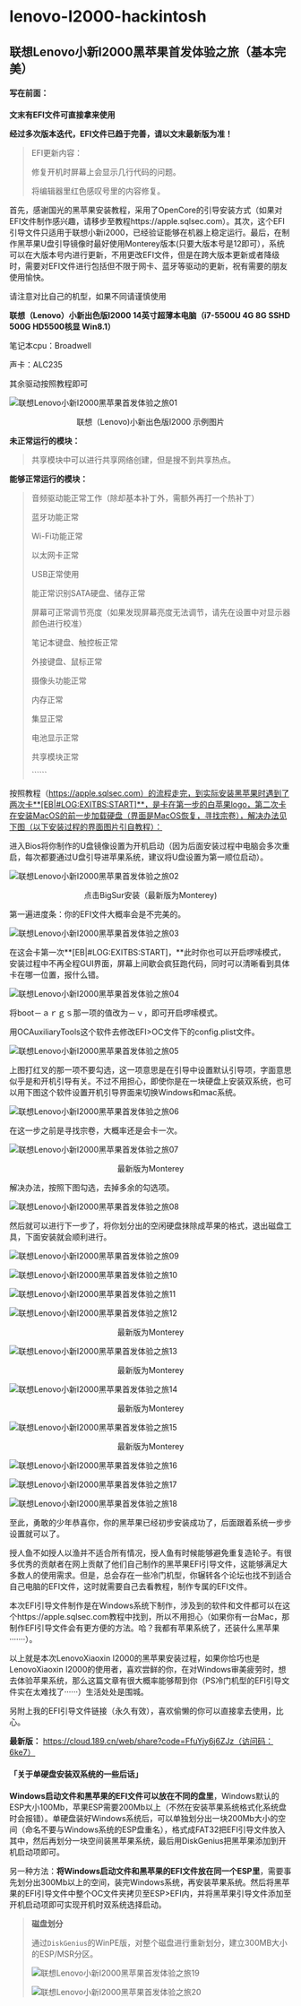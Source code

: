 # lenovo-I2000-hackintosh
## 联想Lenovo小新I2000黑苹果首发体验之旅（基本完美）

#### 写在前面：

**文末有EFI文件可直接拿来使用**

**经过多次版本迭代，EFI文件已趋于完善，请以文末最新版为准！**

<!--more-->

> EFI更新内容：
>
> 修复开机时屏幕上会显示几行代码的问题。
>
> 将编辑器里红色感叹号里的内容修复。

首先，感谢国光的黑苹果安装教程，采用了OpenCore的引导安装方式（如果对EFI文件制作感兴趣，请移步至教程https://apple.sqlsec.com）。其次，这个EFI引导文件只适用于联想小新i2000，已经验证能够在机器上稳定运行。最后，在制作黑苹果U盘引导镜像时最好使用Monterey版本(只要大版本号是12即可），系统可以在大版本号内进行更新，不用更改EFI文件，但是在跨大版本更新或者降级时，需要对EFI文件进行包括但不限于网卡、蓝牙等驱动的更新，祝有需要的朋友使用愉快。



请注意对比自己的机型，如果不同请谨慎使用

**联想（Lenovo）小新出色版I2000 14英寸超薄本电脑（i7-5500U 4G 8G SSHD 500G HD5500核显 Win8.1）**

笔记本cpu：Broadwell

声卡：ALC235

其余驱动按照教程即可

![联想Lenovo小新I2000黑苹果首发体验之旅01](https://cdn.jsdelivr.net/gh/xinzoro/tu_chuang_1/%E8%81%94%E6%83%B3Lenovo%E5%B0%8F%E6%96%B0I2000%E9%BB%91%E8%8B%B9%E6%9E%9C%E9%A6%96%E5%8F%91%E4%BD%93%E9%AA%8C%E4%B9%8B%E6%97%8501.png)

<center>联想（Lenovo)小新出色版I2000 示例图片</center>



**未正常运行的模块：**

> 共享模块中可以进行共享网络创建，但是搜不到共享热点。

**能够正常运行的模块：**

> 音频驱动能正常工作（除却基本补丁外，需额外再打一个热补丁）
>
> 蓝牙功能正常
>
> Wi-Fi功能正常
>
> 以太网卡正常
>
> USB正常使用
>
> 能正常识别SATA硬盘、储存正常
>
> 屏幕可正常调节亮度（如果发现屏幕亮度无法调节，请先在设置中对显示器颜色进行校准）
>
> 笔记本键盘、触控板正常
>
> 外接键盘、鼠标正常
>
> 摄像头功能正常
>
> 内存正常
>
> 集显正常
>
> 电池显示正常
>
> 共享模块正常
>
> \``````

按照教程（https://apple.sqlsec.com）的流程走完，到实际安装黑苹果时遇到了两次卡**[EB|#LOG:EXITBS:START]**，是卡在第一步的白苹果logo，第二次卡在安装MacOS的前一步加载硬盘（界面是MacOS恢复，寻找宗卷），解决办法见下图（以下安装过程的界面图片引自教程）：

进入Bios将你制作的U盘镜像设置为开机启动（因为后面安装过程中电脑会多次重启，每次都要通过U盘引导进苹果系统，建议将U盘设置为第一顺位启动）。

![联想Lenovo小新I2000黑苹果首发体验之旅02](https://cdn.jsdelivr.net/gh/xinzoro/tu_chuang_1/%E8%81%94%E6%83%B3Lenovo%E5%B0%8F%E6%96%B0I2000%E9%BB%91%E8%8B%B9%E6%9E%9C%E9%A6%96%E5%8F%91%E4%BD%93%E9%AA%8C%E4%B9%8B%E6%97%8502.jpg)

<center>点击BigSur安装（最新版为Monterey)</center>

第一遍进度条：你的EFI文件大概率会是不完美的。

![联想Lenovo小新I2000黑苹果首发体验之旅03](https://cdn.jsdelivr.net/gh/xinzoro/tu_chuang_1/%E8%81%94%E6%83%B3Lenovo%E5%B0%8F%E6%96%B0I2000%E9%BB%91%E8%8B%B9%E6%9E%9C%E9%A6%96%E5%8F%91%E4%BD%93%E9%AA%8C%E4%B9%8B%E6%97%8503.jpg)

在这会卡第一次**[EB|#LOG:EXITBS:START]，**此时你也可以开启啰嗦模式，安装过程中不再全程GUI界面，屏幕上间歇会疯狂跑代码，同时可以清晰看到具体卡在哪一位置，报什么错。

![联想Lenovo小新I2000黑苹果首发体验之旅04](https://cdn.jsdelivr.net/gh/xinzoro/tu_chuang_1/%E8%81%94%E6%83%B3Lenovo%E5%B0%8F%E6%96%B0I2000%E9%BB%91%E8%8B%B9%E6%9E%9C%E9%A6%96%E5%8F%91%E4%BD%93%E9%AA%8C%E4%B9%8B%E6%97%8504.png)

将boot－ａｒｇｓ那一项的值改为－ｖ，即可开启啰嗦模式。

用OCAuxiliaryTools这个软件去修改EFI>OC文件下的config.plist文件。

![联想Lenovo小新I2000黑苹果首发体验之旅05](https://cdn.jsdelivr.net/gh/xinzoro/tu_chuang_1/%E8%81%94%E6%83%B3Lenovo%E5%B0%8F%E6%96%B0I2000%E9%BB%91%E8%8B%B9%E6%9E%9C%E9%A6%96%E5%8F%91%E4%BD%93%E9%AA%8C%E4%B9%8B%E6%97%8505.png)

上图打红叉的那一项不要勾选，这一项意思是在引导中设置默认引导项，字面意思似乎是和开机引导有关。不过不用担心，即使你是在一块硬盘上安装双系统，也可以用下图这个软件设置开机引导界面来切换Windows和ｍac系统。

![联想Lenovo小新I2000黑苹果首发体验之旅06](https://cdn.jsdelivr.net/gh/xinzoro/tu_chuang_1/%E8%81%94%E6%83%B3Lenovo%E5%B0%8F%E6%96%B0I2000%E9%BB%91%E8%8B%B9%E6%9E%9C%E9%A6%96%E5%8F%91%E4%BD%93%E9%AA%8C%E4%B9%8B%E6%97%8506.png)

在这一步之前是寻找宗卷，大概率还是会卡一次。

![联想Lenovo小新I2000黑苹果首发体验之旅07](https://cdn.jsdelivr.net/gh/xinzoro/tu_chuang_1/%E8%81%94%E6%83%B3Lenovo%E5%B0%8F%E6%96%B0I2000%E9%BB%91%E8%8B%B9%E6%9E%9C%E9%A6%96%E5%8F%91%E4%BD%93%E9%AA%8C%E4%B9%8B%E6%97%8507.jpg)

<center>最新版为Monterey</center>

解决办法，按照下图勾选，去掉多余的勾选项。

![联想Lenovo小新I2000黑苹果首发体验之旅08](https://cdn.jsdelivr.net/gh/xinzoro/tu_chuang_1/%E8%81%94%E6%83%B3Lenovo%E5%B0%8F%E6%96%B0I2000%E9%BB%91%E8%8B%B9%E6%9E%9C%E9%A6%96%E5%8F%91%E4%BD%93%E9%AA%8C%E4%B9%8B%E6%97%8508.png)

然后就可以进行下一步了，将你划分出的空闲硬盘抹除成苹果的格式，退出磁盘工具，下面安装就会顺利进行。

![联想Lenovo小新I2000黑苹果首发体验之旅09](https://cdn.jsdelivr.net/gh/xinzoro/tu_chuang_1/%E8%81%94%E6%83%B3Lenovo%E5%B0%8F%E6%96%B0I2000%E9%BB%91%E8%8B%B9%E6%9E%9C%E9%A6%96%E5%8F%91%E4%BD%93%E9%AA%8C%E4%B9%8B%E6%97%8509.jpg)

![联想Lenovo小新I2000黑苹果首发体验之旅10](https://cdn.jsdelivr.net/gh/xinzoro/tu_chuang_1/%E8%81%94%E6%83%B3Lenovo%E5%B0%8F%E6%96%B0I2000%E9%BB%91%E8%8B%B9%E6%9E%9C%E9%A6%96%E5%8F%91%E4%BD%93%E9%AA%8C%E4%B9%8B%E6%97%8510.jpg)

![联想Lenovo小新I2000黑苹果首发体验之旅11](https://cdn.jsdelivr.net/gh/xinzoro/tu_chuang_1/%E8%81%94%E6%83%B3Lenovo%E5%B0%8F%E6%96%B0I2000%E9%BB%91%E8%8B%B9%E6%9E%9C%E9%A6%96%E5%8F%91%E4%BD%93%E9%AA%8C%E4%B9%8B%E6%97%8511.jpg)

![联想Lenovo小新I2000黑苹果首发体验之旅12](https://cdn.jsdelivr.net/gh/xinzoro/tu_chuang_1/%E8%81%94%E6%83%B3Lenovo%E5%B0%8F%E6%96%B0I2000%E9%BB%91%E8%8B%B9%E6%9E%9C%E9%A6%96%E5%8F%91%E4%BD%93%E9%AA%8C%E4%B9%8B%E6%97%8512.jpg)

<center>最新版为Monterey</center>


![联想Lenovo小新I2000黑苹果首发体验之旅13](https://cdn.jsdelivr.net/gh/xinzoro/tu_chuang_1/%E8%81%94%E6%83%B3Lenovo%E5%B0%8F%E6%96%B0I2000%E9%BB%91%E8%8B%B9%E6%9E%9C%E9%A6%96%E5%8F%91%E4%BD%93%E9%AA%8C%E4%B9%8B%E6%97%8513.jpg)

<center>最新版为Monterey</center>


![联想Lenovo小新I2000黑苹果首发体验之旅14](https://cdn.jsdelivr.net/gh/xinzoro/tu_chuang_1/%E8%81%94%E6%83%B3Lenovo%E5%B0%8F%E6%96%B0I2000%E9%BB%91%E8%8B%B9%E6%9E%9C%E9%A6%96%E5%8F%91%E4%BD%93%E9%AA%8C%E4%B9%8B%E6%97%8514.jpg)

<center>最新版为Monterey</center>


![联想Lenovo小新I2000黑苹果首发体验之旅15](https://cdn.jsdelivr.net/gh/xinzoro/tu_chuang_1/%E8%81%94%E6%83%B3Lenovo%E5%B0%8F%E6%96%B0I2000%E9%BB%91%E8%8B%B9%E6%9E%9C%E9%A6%96%E5%8F%91%E4%BD%93%E9%AA%8C%E4%B9%8B%E6%97%8515.jpg)

<center>最新版为Monterey</center>


![联想Lenovo小新I2000黑苹果首发体验之旅16](https://cdn.jsdelivr.net/gh/xinzoro/tu_chuang_1/%E8%81%94%E6%83%B3Lenovo%E5%B0%8F%E6%96%B0I2000%E9%BB%91%E8%8B%B9%E6%9E%9C%E9%A6%96%E5%8F%91%E4%BD%93%E9%AA%8C%E4%B9%8B%E6%97%8516.jpg)

![联想Lenovo小新I2000黑苹果首发体验之旅17](https://cdn.jsdelivr.net/gh/xinzoro/tu_chuang_1/%E8%81%94%E6%83%B3Lenovo%E5%B0%8F%E6%96%B0I2000%E9%BB%91%E8%8B%B9%E6%9E%9C%E9%A6%96%E5%8F%91%E4%BD%93%E9%AA%8C%E4%B9%8B%E6%97%8517.jpg)

![联想Lenovo小新I2000黑苹果首发体验之旅18](https://cdn.jsdelivr.net/gh/xinzoro/tu_chuang_1/%E8%81%94%E6%83%B3Lenovo%E5%B0%8F%E6%96%B0I2000%E9%BB%91%E8%8B%B9%E6%9E%9C%E9%A6%96%E5%8F%91%E4%BD%93%E9%AA%8C%E4%B9%8B%E6%97%8518.png)

至此，勇敢的少年恭喜你，你的黑苹果已经初步安装成功了，后面跟着系统一步步设置就可以了。

授人鱼不如授人以渔并不适合所有情况，授人鱼有时候能够避免重复造轮子。有很多优秀的贡献者在网上贡献了他们自己制作的黑苹果EFI引导文件，这能够满足大多数人的使用需求。但是，总会存在一些冷门机型，你辗转各个论坛也找不到适合自己电脑的EFI文件，这时就需要自己去看教程，制作专属的EFI文件。

本次EFI引导文件制作是在Windows系统下制作，涉及到的软件和文件都可以在这个https://apple.sqlsec.com教程中找到，所以不用担心（如果你有一台Mac，那制作EFI引导文件会有更方便的方法。哈？我都有苹果系统了，还装什么黑苹果·······）。

以上就是本次LenovoXiaoxin I2000的黑苹果安装过程，如果你恰巧也是LenovoXiaoxin I2000的使用者，喜欢尝鲜的你，在对Windows审美疲劳时，想去体验苹果系统，那么这篇文章有很大概率能够帮到你（PS冷门机型的EFI引导文件实在太难找了······）生活处处是围城。

另附上我的EFI引导文件链接（永久有效），喜欢偷懒的你可以直接拿去使用，比心。

**最新版：** https://cloud.189.cn/web/share?code=FfuYjy6j6ZJz（访问码：6ke7）



#### 「关于单硬盘安装双系统的一些后话」

**Windows启动文件和黑苹果的EFI文件可以放在不同的盘里**，Windows默认的ESP大小100Mb，苹果ESP需要200Mb以上（不然在安装苹果系统格式化系统盘时会报错）。单硬盘装好Windows系统后，可以单独划分出一块200Mb大小的空间（命名不要与Windows系统的ESP盘重名），格式成FAT32把EFI引导文件放入其中，然后再划分一块空间装黑苹果系统，最后用DiskGenius把黑苹果添加到开机启动项即可。

另一种方法：**将Windows启动文件和黑苹果的EFI文件放在同一个ESP里**，需要事先划分出300Mb以上的空间，装完Windows系统，再安装苹果系统。然后将黑苹果的EFI引导文件中整个OC文件夹拷贝至ESP>EFI内，并将黑苹果引导文件添加至开机启动项即可实现开机时双系统选择启动。

> **磁盘划分**
>
> 通过`DiskGenius`的WinPE版，对整个磁盘进行重新划分，建立300MB大小的ESP/MSR分区。
>
> ![联想Lenovo小新I2000黑苹果首发体验之旅19](https://cdn.jsdelivr.net/gh/xinzoro/tu_chuang_1/%E8%81%94%E6%83%B3Lenovo%E5%B0%8F%E6%96%B0I2000%E9%BB%91%E8%8B%B9%E6%9E%9C%E9%A6%96%E5%8F%91%E4%BD%93%E9%AA%8C%E4%B9%8B%E6%97%8519.png)
>
> ![联想Lenovo小新I2000黑苹果首发体验之旅20](https://cdn.jsdelivr.net/gh/xinzoro/tu_chuang_1/%E8%81%94%E6%83%B3Lenovo%E5%B0%8F%E6%96%B0I2000%E9%BB%91%E8%8B%B9%E6%9E%9C%E9%A6%96%E5%8F%91%E4%BD%93%E9%AA%8C%E4%B9%8B%E6%97%8520.png)

